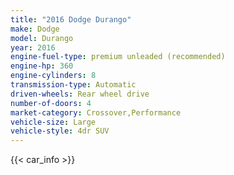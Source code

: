 ```yaml
---
title: "2016 Dodge Durango"
make: Dodge
model: Durango
year: 2016
engine-fuel-type: premium unleaded (recommended)
engine-hp: 360
engine-cylinders: 8
transmission-type: Automatic
driven-wheels: Rear wheel drive
number-of-doors: 4
market-category: Crossover,Performance
vehicle-size: Large
vehicle-style: 4dr SUV
---
```


{{< car_info >}}
